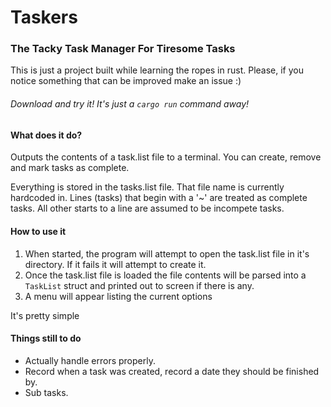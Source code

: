 # Taskers
### The Tacky Task Manager For Tiresome Tasks

This is just a project built while learning the ropes in rust.
Please, if you notice something that can be improved make an issue :)

###### Download and try it! It's just a `cargo run` command away!

#### What does it do?
Outputs the contents of a task.list file to a terminal.
You can create, remove and mark tasks as complete.

Everything is stored in the tasks.list file. That file name is currently hardcoded in.
Lines (tasks) that begin with a '~' are treated as complete tasks.
All other starts to a line are assumed to be incompete tasks.

#### How to use it
1. When started, the program will attempt to open the task.list file in it's directory. If it fails it will attempt to create it.
1. Once the task.list file is loaded the file contents will be parsed into a `TaskList` struct and printed out to screen if there is any.
1. A menu will appear listing the current options

It's pretty simple

#### Things still to do
* Actually handle errors properly.
* Record when a task was created, record a date they should be finished by.
* Sub tasks.
